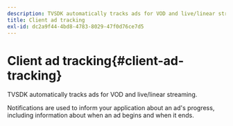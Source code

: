 ```yaml
---
description: TVSDK automatically tracks ads for VOD and live/linear streaming.
title: Client ad tracking
exl-id: dc2a9f44-4bd8-4783-8029-47f0d76ce7d5
---
```

# Client ad tracking{#client-ad-tracking}

TVSDK automatically tracks ads for VOD and live/linear streaming.

Notifications are used to inform your application about an ad's progress, including information about when an ad begins and when it ends.
